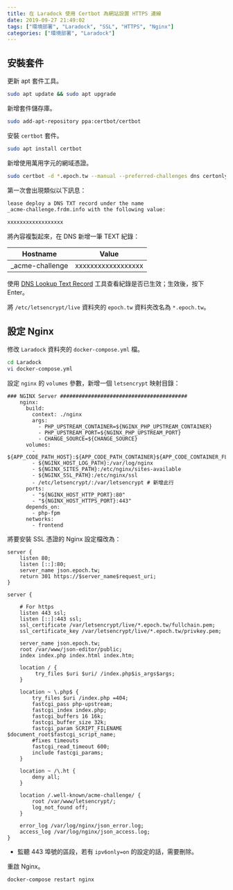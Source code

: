 ```yaml
---
title: 在 Laradock 使用 Certbot 為網站設置 HTTPS 連線
date: 2019-09-27 21:49:02
tags: ["環境部署", "Laradock", "SSL", "HTTPS", "Nginx"]
categories: ["環境部署", "Laradock"]
---
```


## 安裝套件

更新 apt 套件工具。

```BASH
sudo apt update && sudo apt upgrade
```

新增套件儲存庫。

```BASH
sudo add-apt-repository ppa:certbot/certbot
```

安裝 `certbot` 套件。

```BASH
sudo apt install certbot
```

新增使用萬用字元的網域憑證。

```BASH
sudo certbot -d *.epoch.tw --manual --preferred-challenges dns certonly --server https://acme-v02.api.letsencrypt.org/directory
```

第一次會出現類似以下訊息：

```BASH
lease deploy a DNS TXT record under the name
_acme-challenge.frdm.info with the following value:

xxxxxxxxxxxxxxxxxx
```

將內容複製起來，在 DNS 新增一筆 TEXT 紀錄：

| Hostname | Value |
| --- | --- |
| _acme-challenge | xxxxxxxxxxxxxxxxxx |

使用 [DNS Lookup Text Record](https://mxtoolbox.com/TXTLookup.aspx) 工具查看紀錄是否已生效；生效後，按下 Enter。

將 `/etc/letsencrypt/live` 資料夾的 `epoch.tw` 資料夾改名為 `*.epoch.tw`。

## 設定 Nginx

修改 `Laradock` 資料夾的 `docker-compose.yml` 檔。

```BASH
cd Laradock
vi docker-compose.yml
```

設定 `nginx` 的 `volumes` 參數，新增一個 `letsencrypt` 映射目錄：

```YML
### NGINX Server #########################################
    nginx:
      build:
        context: ./nginx
        args:
          - PHP_UPSTREAM_CONTAINER=${NGINX_PHP_UPSTREAM_CONTAINER}
          - PHP_UPSTREAM_PORT=${NGINX_PHP_UPSTREAM_PORT}
          - CHANGE_SOURCE=${CHANGE_SOURCE}
      volumes:
        - ${APP_CODE_PATH_HOST}:${APP_CODE_PATH_CONTAINER}${APP_CODE_CONTAINER_FLAG}
        - ${NGINX_HOST_LOG_PATH}:/var/log/nginx
        - ${NGINX_SITES_PATH}:/etc/nginx/sites-available
        - ${NGINX_SSL_PATH}:/etc/nginx/ssl
        - /etc/letsencrypt/:/var/letsencrypt # 新增此行
      ports:
        - "${NGINX_HOST_HTTP_PORT}:80"
        - "${NGINX_HOST_HTTPS_PORT}:443"
      depends_on:
        - php-fpm
      networks:
        - frontend
```

將要安裝 SSL 憑證的 Nginx 設定檔改為：

```CONF
server {
    listen 80;
    listen [::]:80;
    server_name json.epoch.tw;
    return 301 https://$server_name$request_uri;
}

server {

    # For https
    listen 443 ssl;
    listen [::]:443 ssl;
    ssl_certificate /var/letsencrypt/live/*.epoch.tw/fullchain.pem;
    ssl_certificate_key /var/letsencrypt/live/*.epoch.tw/privkey.pem;

    server_name json.epoch.tw;
    root /var/www/json-editor/public;
    index index.php index.html index.htm;

    location / {
         try_files $uri $uri/ /index.php$is_args$args;
    }

    location ~ \.php$ {
        try_files $uri /index.php =404;
        fastcgi_pass php-upstream;
        fastcgi_index index.php;
        fastcgi_buffers 16 16k;
        fastcgi_buffer_size 32k;
        fastcgi_param SCRIPT_FILENAME $document_root$fastcgi_script_name;
        #fixes timeouts
        fastcgi_read_timeout 600;
        include fastcgi_params;
    }

    location ~ /\.ht {
        deny all;
    }

    location /.well-known/acme-challenge/ {
        root /var/www/letsencrypt/;
        log_not_found off;
    }

    error_log /var/log/nginx/json_error.log;
    access_log /var/log/nginx/json_access.log;
}
```

- 監聽 443 埠號的區段，若有 `ipv6only=on` 的設定的話，需要刪除。

重啟 Nginx。

```BASH
docker-compose restart nginx
```
